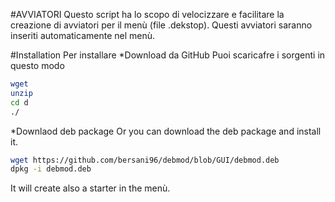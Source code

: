 #AVVIATORI
Questo script ha lo scopo di velocizzare e facilitare la creazione di avviatori per il menù (file .dekstop).
Questi avviatori saranno inseriti automaticamente nel menù.

#Installation
Per installare
*Download da GitHub
Puoi scaricafre i sorgenti in questo modo
```sh
wget 
unzip 
cd d
./
```
*Downlaod deb package
Or you can download the deb package and install it.
```sh
wget https://github.com/bersani96/debmod/blob/GUI/debmod.deb
dpkg -i debmod.deb
```
It will create also a starter in the menù.
